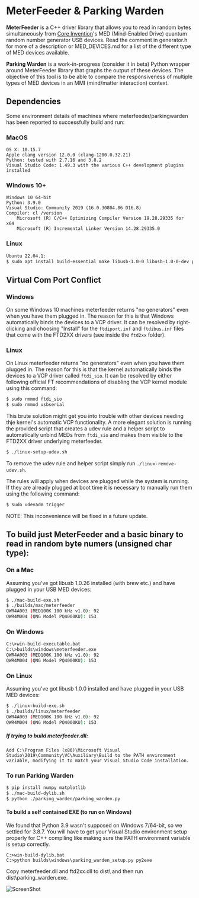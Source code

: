 # MeterFeeder & Parking Warden

**MeterFeeder** is a C++ driver library that allows you to read in random bytes simultaneously from [Core Invention](https://coreinvention.com/)'s MED (Mind-Enabled Drive) quantum random number generator USB devices. Read the comment in generator.h for more of a description or MED_DEVICES.md for a list of the different type of MED devices available.

**Parking Warden** is a work-in-progress (consider it in beta) Python wrapper around MeterFeeder library that graphs the output of these devices. The objective of this tool is to be able to compare the responsiveness of multiple types of MED devices in an MMI (mind/matter interaction) context.

## Dependencies

Some environment details of machines where meterfeeder/parkingwarden has been reported to successfully build and run:

### MacOS

```
OS X: 10.15.7
Apple clang version 12.0.0 (clang-1200.0.32.21)
Python: tested with 2.7.16 and 3.8.2
Visual Studio Code: 1.49.3 with the various C++ development plugins installed
```

### Windows 10+

```
Windows 10 64-bit
Python: 3.9.0
Visual Studio: Community 2019 (16.0.30804.86 D16.8)
Compiler: cl /version
    Microsoft (R) C/C++ Optimizing Compiler Version 19.28.29335 for x64 
    Microsoft (R) Incremental Linker Version 14.28.29335.0
```

### Linux

```bash
Ubuntu 22.04.1:
$ sudo apt install build-essential make libusb-1.0-0 libusb-1.0-0-dev python3
```

## Virtual Com Port Conflict

### Windows

On some Windows 10 machines meterfeeder returns "no generators" even when you have them plugged in. The reason for this is that Windows automatically binds the devices to a VCP driver. It can be resolved by right-clicking and choosing "Install" for the `ftdiport.inf` and `ftdibus.inf` files that come with the FTD2XX drivers (see inside the `ftd2xx` folder).

### Linux

On Linux meterfeeder returns "no generators" even when you have them plugged in. The reason for this is that the kernel automatically binds the devices to a VCP driver called `ftdi_sio`. It can be resolved by either following official FT recommendations of disabling the VCP kernel module using this command:

```bash
$ sudo rmmod ftdi_sio
$ sudo rmmod usbserial
```

This brute solution might get you into trouble with other devices needing thje kernel's automatic VCP functionality. A more elegant solution is running the provided script that creates a udev rule and a helper script to automatically unbind MEDs from `ftdi_sio` and makes them visible to the FTD2XX driver underlying meterfeeder.

```bash
$ ./linux-setup-udev.sh
```

To remove the udev rule and helper script simply run `./linux-remove-udev.sh`.

The rules will apply when devices are plugged while the system is running. If they are already plugged at boot time it is necessary to manually run them using the following command:

```bash
$ sudo udevadm trigger
```

NOTE: This inconvenience will be fixed in a future update.

## To build just MeterFeeder and a basic binary to read in random byte numers (unsigned char type):

### On a Mac

Assuming you've got libusb 1.0.26 installed (with brew etc.) and have plugged in your USB MED devices:

```bash
$ ./mac-build-exe.sh 
$ ./builds/mac/meterfeeder
QWR4A003 (MED100K 100 kHz v1.0): 92
QWR4M004 (QNG Model PQ4000KU): 153
```

### On Windows

```bash
C:\>win-build-executable.bat
C:\>builds\windows\meterfeeder.exe
QWR4A003 (MED100K 100 kHz v1.0): 92
QWR4M004 (QNG Model PQ4000KU): 153
```

### On Linux

Assuming you've got libusb 1.0.0 installed and have plugged in your USB MED devices:

```bash
$ ./linux-build-exe.sh 
$ ./builds/linux/meterfeeder
QWR4A003 (MED100K 100 kHz v1.0): 92
QWR4M004 (QNG Model PQ4000KU): 153
```

##### If trying to build meterfeeder.dll:
```
Add C:\Program Files (x86)\Microsoft Visual Studio\2019\Community\VC\Auxiliary\Build to the PATH environment variable, modifying it to match your Visual Studio Code installation.
```

### To run Parking Warden

```bash
$ pip install numpy matplotlib
$ ./mac-build-dylib.sh
$ python ./parking_warden/parking_warden.py
```

#### To build a self contained EXE (to run on Windows)

We found that Python 3.9 wasn't supposed on Windows 7/64-bit, so we settled for 3.8.7. You will have to get your Visual Studio environment setup properly for C++ compiling like making sure the PATH environment variable is setup correctly.

```DOS
C:>win-build-dylib.bat
C:>python builds\windows\parking_warden_setup.py py2exe
```

Copy meterfeeder.dll and ftd2xx.dll to dist\ and then run dist\parking_warden.exe.



![ScreenShot](https://raw.github.com/vfp2/MeterFeeder/master/pw_screenshot.png)
